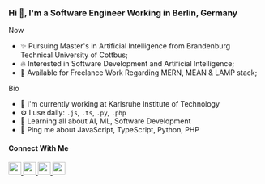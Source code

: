 ### Hi 👋, I'm a Software Engineer Working in Berlin, Germany


Now
 - ✨ Pursuing Master's in Artificial Intelligence from Brandenburg Technical University of Cottbus;
 - 🔥 Interested in Software Development and Artificial Intelligence;
 - 📆 Available for Freelance Work Regarding MERN, MEAN & LAMP stack; 

Bio
 - 🏢 I'm currently working at Karlsruhe Institute of Technology
 - ⚙️ I use daily: <code>.js</code>, <code>.ts</code>, <code>.py</code>, <code>.php</code>
 - 🌱 Learning all about AI, ML, Software Development
 - 💬 Ping me about JavaScript, TypeScript, Python, PHP



<!--
**5HATIM5/5HATIM5** is a ✨ _special_ ✨ repository because its `README.md` (this file) appears on your GitHub profile.

Bio
🏢 I'm currently working at 
⚙️ I use daily: .py, .js, .yml, .sh
🌍 I'm mostly active within the Python Community
🌱 Learning all about DevOps
💬 Ping me about Django, Python, Docker, RestAPIs, Keycloak
📫 Reach me: twitter.com/sudiptob2
📝 Checkout my Resume.

Here are some ideas to get you started:

- 🔭 I’m currently working on ...
- 🌱 I’m currently learning ...
- 👯 I’m looking to collaborate on ...
- 🤔 I’m looking for help with ...
- 💬 Ask me about ...
- 📫 How to reach me: ...
- 😄 Pronouns: ...
- ⚡ Fun fact: ...
-->

#### Connect With Me

<p left="center">
<a href="https://twitter.com/">
  <img src="https://img.shields.io/badge/twitter-%231DA1F2.svg?&style=for-the-badge&logo=twitter&logoColor=white" height=25>
</a> 
<a href="https://www.linkedin.com/in/hatim-shabbir-2b816ba3/">
  <img src="https://img.shields.io/badge/linkedin-%230077B5.svg?&style=for-the-badge&logo=linkedin&logoColor=white" height=25>
</a> 
<a href="https://www.facebook.com/hatim.shabbir.14/">
  <img src="https://img.shields.io/badge/Facebook-1877F2?style=for-the-badge&logo=facebook&logoColor=white" height=25>
</a>
<a href="[https://medium.com/](https://medium.com/@hatim.shabbir5152)">
  <img src="https://img.shields.io/badge/Medium-12100E?style=for-the-badge&logo=medium&logoColor=white" height=25>
</a>
</p>
